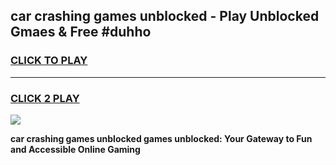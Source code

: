 
## car crashing games unblocked - Play Unblocked Gmaes & Free #duhho
<h3>
<a href="https://premium.freeplayer.one?title=car_crashing_games_unblocked&ref=01M">CLICK TO PLAY</a></h3>
<hr>

<h3>
<a href="https://premium.freeplayer.one?title=car_crashing_games_unblocked&ref=01M">CLICK 2 PLAY</a>
  
</h3>

<a href="https://premium.freeplayer.one?title=car_crashing_games_unblocked&ref=01M"><img src="https://clearcache.store/games.png"></a>


**car crashing games unblocked games unblocked: Your Gateway to Fun and Accessible Online Gaming**

